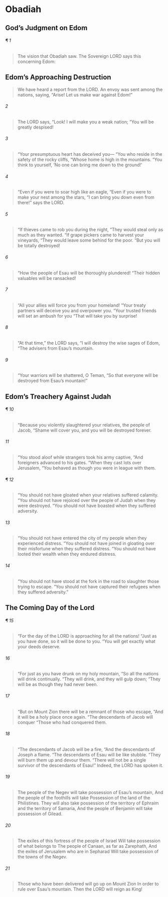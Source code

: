 # Obadiah
## God’s Judgment on Edom
###### ¶ 1
> The vision that Obadiah saw.
> The Sovereign LORD says this concerning Edom:
## Edom’s Approaching Destruction
> We have heard a report from the LORD.
> An envoy was sent among the nations, saying,
> “Arise! Let us make war against Edom!”
###### 2
> The LORD says, “Look! I will make you a weak nation;
> “You will be greatly despised!
###### 3
> “Your presumptuous heart has deceived you—
> “You who reside in the safety of the rocky cliffs,
> “Whose home is high in the mountains.
> “You think to yourself,
> ‘No one can bring me down to the ground!’
###### 4
> “Even if you were to soar high like an eagle,
> “Even if you were to make your nest among the stars,
> “I can bring you down even from there!” says the LORD.
###### 5
> “If thieves came to rob you during the night,
> “They would steal only as much as they wanted.
> “If grape pickers came to harvest your vineyards,
> “They would leave some behind for the poor.
> “But you will be totally destroyed!
###### 6
> “How the people of Esau will be thoroughly plundered!
> “Their hidden valuables will be ransacked!
###### 7
> “All your allies will force you from your homeland!
> “Your treaty partners will deceive you and overpower you.
> “Your trusted friends will set an ambush for you
> “That will take you by surprise!
###### 8
> “At that time,” the LORD says,
> “I will destroy the wise sages of Edom,
> “The advisers from Esau’s mountain.
###### 9
> “Your warriors will be shattered, O Teman,
> “So that everyone will be destroyed from Esau’s mountain!”
## Edom’s Treachery Against Judah
###### ¶ 10
> “Because you violently slaughtered your relatives, the people of Jacob,
> “Shame will cover you, and you will be destroyed forever.
###### 11
> “You stood aloof while strangers took his army captive,
> “And foreigners advanced to his gates.
> “When they cast lots over Jerusalem,
> “You behaved as though you were in league with them.
###### ¶ 12
> “You should not have gloated when your relatives suffered calamity.
> “You should not have rejoiced over the people of Judah when they were destroyed.
> “You should not have boasted when they suffered adversity.
###### 13
> “You should not have entered the city of my people when they experienced distress.
> “You should not have joined in gloating over their misfortune when they suffered distress.
> “You should not have looted their wealth when they endured distress.
###### 14
> “You should not have stood at the fork in the road to slaughter those trying to escape.
> “You should not have captured their refugees when they suffered adversity.”
## The Coming Day of the Lord
###### ¶ 15
> “For the day of the LORD is approaching for all the nations!
> “Just as you have done, so it will be done to you.
> “You will get exactly what your deeds deserve.
###### 16
> “For just as you have drunk on my holy mountain,
> “So all the nations will drink continually.
> “They will drink, and they will gulp down;
> “They will be as though they had never been.
###### 17
> “But on Mount Zion there will be a remnant of those who escape,
> “And it will be a holy place once again.
> “The descendants of Jacob will conquer
> “Those who had conquered them.
###### 18
> “The descendants of Jacob will be a fire,
> “And the descendants of Joseph a flame.
> “The descendants of Esau will be like stubble.
> “They will burn them up and devour them.
> “There will not be a single survivor of the descendants of Esau!”
> Indeed, the LORD has spoken it.
###### 19
> The people of the Negev will take possession of Esau’s mountain,
> And the people of the foothills will take
> Possession of the land of the Philistines.
> They will also take possession of the territory of Ephraim and the territory of Samaria,
> And the people of Benjamin will take possession of Gilead.
###### 20
> The exiles of this fortress of the people of Israel
> Will take possession of what belongs to
> The people of Canaan, as far as Zarephath,
> And the exiles of Jerusalem who are in Sepharad
> Will take possession of the towns of the Negev.
###### 21
> Those who have been delivered will go up on Mount Zion
> In order to rule over Esau’s mountain.
> Then the LORD will reign as King!
